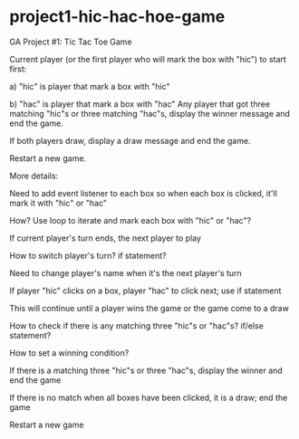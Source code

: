 # project1-hic-hac-hoe-game
GA Project #1: Tic Tac Toe Game

Current player (or the first player who will mark the box with "hic") to start first:

 a) "hic" is player that mark a box with "hic"

 b) "hac" is player that mark a box with "hac"
Any player that got three matching "hic"s or three matching "hac"s, display the winner message and end the game.

If both players draw, display a draw message and end the game.

Restart a new game.

More details:

Need to add event listener to each box so when each box is clicked, it'll mark it with "hic" or "hac"

How? Use loop to iterate and mark each box with "hic" or "hac"?

If current player's turn ends, the next player to play

How to switch player's turn? if statement?

Need to change player's name when it's the next player's turn

If player "hic" clicks on a box, player "hac" to click next; use if statement

This will continue until a player wins the game or the game come to a draw

How to check if there is any matching three "hic"s or "hac"s? if/else statement?

How to set a winning condition?

If there is a matching three "hic"s or three "hac"s, display the winner and end the game

If there is no match when all boxes have been clicked, it is a draw; end the game

Restart a new game
